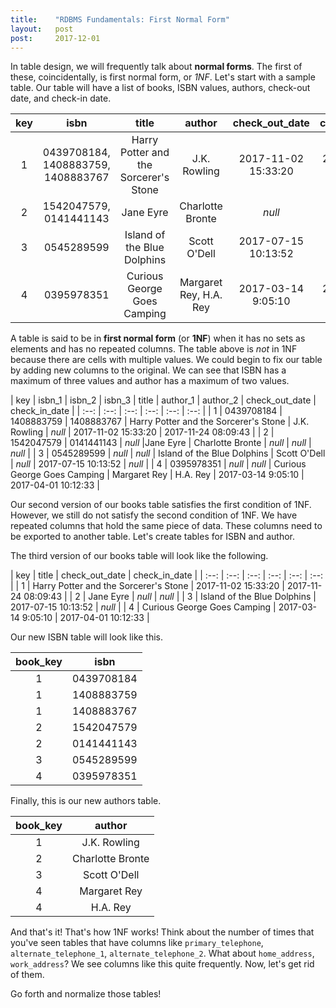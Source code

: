 ```yaml
---
title:    "RDBMS Fundamentals: First Normal Form"
layout:   post
post:     2017-12-01
---
```


In table design, we will frequently talk about **normal forms**. The first of these, coincidentally, is first normal form, or *1NF*. Let's start with a sample table. Our table will have a list of books, ISBN values, authors, check-out date, and check-in date.

| key | isbn | title | author | check_out_date | check_in_date |
| :--: | :--: | :--: | :--: | :--: | :--: |
| 1 | 0439708184, 1408883759, 1408883767 | Harry Potter and the Sorcerer's Stone | J.K. Rowling | 2017-11-02 15:33:20 | 2017-11-24 08:09:43 |
| 2 | 1542047579, 0141441143 | Jane Eyre | Charlotte Bronte | *null* | *null* |
| 3 | 0545289599 | Island of the Blue Dolphins | Scott O'Dell | 2017-07-15 10:13:52 | *null* |
| 4 | 0395978351 | Curious George Goes Camping | Margaret Rey, H.A. Rey | 2017-03-14 9:05:10 | 2017-04-01 10:12:33 |

A table is said to be in **first normal form** (or **1NF**) when it has no sets as elements and has no repeated columns. The table above is *not* in 1NF because there are cells with multiple values. We could begin to fix our table by adding new columns to the original. We can see that ISBN has a maximum of three values and author has a maximum of two values.

| key | isbn_1 | isbn_2 | isbn_3 | title | author_1 | author_2 | check_out_date | check_in_date |
| :--: | :--: | :--: | :--: | :--: | :--: |
| 1 | 0439708184 | 1408883759 | 1408883767 | Harry Potter and the Sorcerer's Stone | J.K. Rowling | *null* | 2017-11-02 15:33:20 | 2017-11-24 08:09:43 |
| 2 | 1542047579 | 0141441143 | *null* |Jane Eyre | Charlotte Bronte | *null* | *null* | *null* |
| 3 | 0545289599 | *null* | *null* | Island of the Blue Dolphins | Scott O'Dell | *null* | 2017-07-15 10:13:52 | *null* |
| 4 | 0395978351 | *null* | *null* | Curious George Goes Camping | Margaret Rey | H.A. Rey | 2017-03-14 9:05:10 | 2017-04-01 10:12:33 |

Our second version of our books table satisfies the first condition of 1NF. However, we still do not satisfy the second condition of 1NF. We have repeated columns that hold the same piece of data. These columns need to be exported to another table. Let's create tables for ISBN and author.

The third version of our books table will look like the following.

| key | title | check_out_date | check_in_date |
| :--: | :--: | :--: | :--: | :--: | :--: |
| 1 | Harry Potter and the Sorcerer's Stone | 2017-11-02 15:33:20 | 2017-11-24 08:09:43 |
| 2 | Jane Eyre | *null* | *null* |
| 3 | Island of the Blue Dolphins | 2017-07-15 10:13:52 | *null* |
| 4 | Curious George Goes Camping | 2017-03-14 9:05:10 | 2017-04-01 10:12:33 |

Our new ISBN table will look like this.

| book_key | isbn |
| :--: | :--: |
| 1 | 0439708184 |
| 1 | 1408883759 |
| 1 | 1408883767 |
| 2 | 1542047579 |
| 2 | 0141441143 |
| 3 | 0545289599 |
| 4 | 0395978351 |

Finally, this is our new authors table.

| book_key | author |
| :--: | :--: |
| 1 | J.K. Rowling |
| 2 | Charlotte Bronte |
| 3 | Scott O'Dell |
| 4 | Margaret Rey |
| 4 | H.A. Rey |

And that's it! That's how 1NF works! Think about the number of times that you've seen tables that have columns like `primary_telephone`, `alternate_telephone_1`, `alternate_telephone_2`. What about `home_address`, `work_address`? We see columns like this quite frequently. Now, let's get rid of them.

Go forth and normalize those tables!
